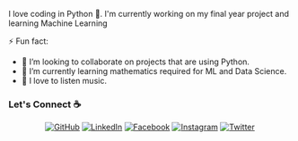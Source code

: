 
I love coding in Python :snake:. I'm currently working on my final year project and learning Machine Learning

<!--
**yearahul/yearahul** is a ✨ _special_ ✨ repository because its `README.md` (this file) appears on your GitHub profile.

Here are some ideas to get you started:

- 🔭 I’m currently working on ...
- 🌱 I’m currently learning ...
- 👯 I’m looking to collaborate on ...
- 🤔 I’m looking for help with ...
- 💬 Ask me about ...
- 📫 How to reach me: ...
- 😄 Pronouns: ...
- ⚡ Fun fact: ...
-->
⚡ Fun fact:
- 👯 I’m looking to collaborate on projects that are using Python.
- 🌱 I’m currently learning mathematics required for ML and Data Science.
- :musical_note: I love to listen music.


### Let's Connect :coffee:
<p align="center">
	<a href="https://github.com/yearahul"><img src="https://img.icons8.com/bubbles/50/000000/github.png" alt="GitHub"/></a>
	<a href="https://www.linkedin.com/in/yearahul/"><img src="https://img.icons8.com/bubbles/50/000000/linkedin.png" alt="LinkedIn"/></a>
	<a href="https://www.facebook.com/yearahul/"><img src="https://img.icons8.com/bubbles/50/000000/facebook-new.png" alt="Facebook"/></a>
	<a href="https://www.instagram.com/yearahul_/"><img src="https://img.icons8.com/bubbles/50/000000/instagram.png" alt="Instagram"/></a>
	<a href="https://twitter.com/yearahul"><img src="https://img.icons8.com/bubbles/50/000000/twitter.png" alt="Twitter"/></a>
</p>


